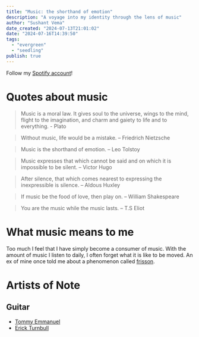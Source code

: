 ```yaml
---
title: "Music: the shorthand of emotion"
description: "A voyage into my identity through the lens of music"
author: "Sushant Vema"
date_created: "2024-07-13T21:01:02"
date: "2024-07-16T14:39:50"
tags:
  - "evergreen"
  - "seedling"
publish: true
---
```

Follow my [Spotify account](https://open.spotify.com/user/blubstrikesback?si=131c3c381e234cbe)!

# Quotes about music
> Music is a moral law. It gives soul to the universe, wings to the mind, flight to the imagination, and charm and gaiety to life and to everything. - Plato

> Without music, life would be a mistake. – Friedrich Nietzsche

> Music is the shorthand of emotion. – Leo Tolstoy

> Music expresses that which cannot be said and on which it is impossible to be silent. – Victor Hugo

> After silence, that which comes nearest to expressing the inexpressible is silence. – Aldous Huxley

> If music be the food of love, then play on. – William Shakespeare

> You are the music while the music lasts. – T.S Eliot

# What music means to me
Too much I feel that I have simply become a consumer of music. With the amount of music I listen to daily, I often forget what it is like to be moved. An ex of mine once told me about a phenomenon called [frisson](https://en.wikipedia.org/wiki/Frisson). 

# Artists of Note

## Guitar
- [Tommy Emmanuel](https://tommyemmanuel.com/bio/)
- [Erick Turnbull](https://www.youtube.com/@ErickTurnbull/videos)
